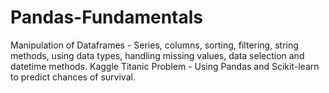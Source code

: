# Pandas-Fundamentals

Manipulation of Dataframes - Series, columns, sorting, filtering, string methods, using data types, handling missing values, data selection and datetime methods.
Kaggle Titanic Problem - Using Pandas and Scikit-learn to predict chances of survival.
